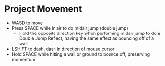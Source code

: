 # Project Movement

- WASD to move
- Press SPACE while in air to do midair jump (double jump)
    - Hold the opposite direction key when performing midair jump to do a Double Jump Reflect,
      having the same effect as bouncing off of a wall
- LSHIFT to dash, dash in direction of mouse cursor
- Hold SPACE while hitting a wall or ground to bounce off, preserving momentum
